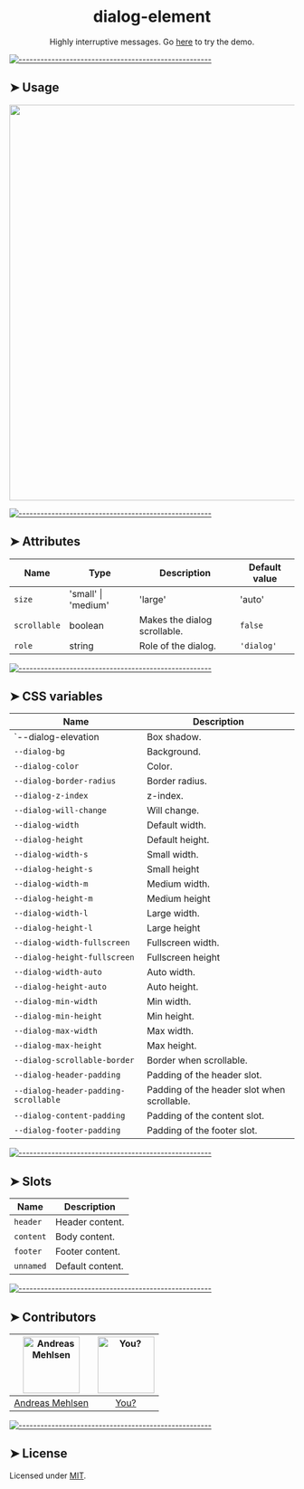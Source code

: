 <h1 align="center">dialog-element</h1>
<p align="center">Highly interruptive messages. Go <a href="https://weightless.dev/demo/dialog">here</a> to try the demo.</p>


[![-----------------------------------------------------](https://raw.githubusercontent.com/andreasbm/readme/master/assets/lines/colored.png)](#usage)

## ➤ Usage

<a href="https://weightless.dev/demo/dialog" align="center">
  <img src="https://raw.githubusercontent.com/andreasbm/elements/master/screenshots/dialog-element.png?token=AF-iBdDsRo4rR9ss5Ix_SW9kpZMXCfILks5chEh-wA%3D%3D" width="700" />
</a>


[![-----------------------------------------------------](https://raw.githubusercontent.com/andreasbm/readme/master/assets/lines/colored.png)](#attributes)

## ➤ Attributes

| Name | Type | Description | Default value |
| ------- | ------- | ------- | ------- |
| `size` | 'small' \| 'medium' | 'large' | 'auto' | 'fullscreen' | Size of the dialog. | `undefined` |
| `scrollable` | boolean | Makes the dialog scrollable. | `false` |
| `role` | string | Role of the dialog. | `'dialog'` |


[![-----------------------------------------------------](https://raw.githubusercontent.com/andreasbm/readme/master/assets/lines/colored.png)](#css-variables)

## ➤ CSS variables

| Name | Description |
| ------- | ------- |
| `--dialog-elevation | Box shadow. |
| `--dialog-bg` | Background. |
| `--dialog-color` | Color. |
| `--dialog-border-radius` | Border radius. |
| `--dialog-z-index` | z-index. |
| `--dialog-will-change` | Will change. |
| `--dialog-width` | Default width. |
| `--dialog-height` | Default height. |
| `--dialog-width-s` | Small width. |
| `--dialog-height-s` | Small height |
| `--dialog-width-m` | Medium width. |
| `--dialog-height-m` | Medium height |
| `--dialog-width-l` | Large width. |
| `--dialog-height-l` | Large height |
| `--dialog-width-fullscreen` | Fullscreen width. |
| `--dialog-height-fullscreen` | Fullscreen height |
| `--dialog-width-auto` | Auto width. |
| `--dialog-height-auto` | Auto height. |
| `--dialog-min-width` | Min width. |
| `--dialog-min-height` | Min height. |
| `--dialog-max-width` | Max width. |
| `--dialog-max-height` | Max height. |
| `--dialog-scrollable-border` | Border when scrollable. |
| `--dialog-header-padding` | Padding of the header slot. |
| `--dialog-header-padding-scrollable` | Padding of the header slot when scrollable. |
| `--dialog-content-padding` | Padding of the content slot. |
| `--dialog-footer-padding` | Padding of the footer slot. |


[![-----------------------------------------------------](https://raw.githubusercontent.com/andreasbm/readme/master/assets/lines/colored.png)](#slots)

## ➤ Slots

| Name | Description |
| ------- | ------- |
| `header` | Header content. |
| `content` | Body content. |
| `footer` | Footer content. |
| `unnamed` | Default content. |


[![-----------------------------------------------------](https://raw.githubusercontent.com/andreasbm/readme/master/assets/lines/colored.png)](#contributors)

## ➤ Contributors
	
|[<img alt="Andreas Mehlsen" src="https://avatars1.githubusercontent.com/u/6267397?s=460&v=4" width="100">](https://twitter.com/andreasmehlsen) | [<img alt="You?" src="https://joeschmoe.io/api/v1/random" width="100">](https://github.com/andreasbm/weightless/blob/master/CONTRIBUTING.md)|
|:---: | :---:|
|[Andreas Mehlsen](https://twitter.com/andreasmehlsen) | [You?](https://github.com/andreasbm/weightless/blob/master/CONTRIBUTING.md)|

[![-----------------------------------------------------](https://raw.githubusercontent.com/andreasbm/readme/master/assets/lines/colored.png)](#license)

## ➤ License
	
Licensed under [MIT](https://opensource.org/licenses/MIT).
